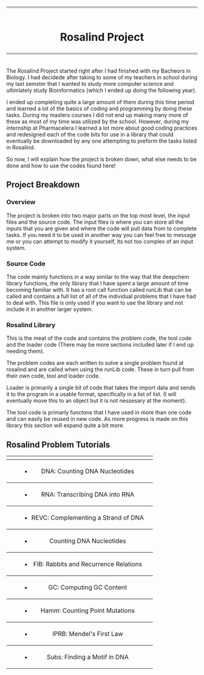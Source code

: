 <!-- Rosalind-->
<head>
    <meta name="viewport" content="width=device-width, initial-scale=1">
    <link rel="stylesheet" href="https://maxcdn.bootstrapcdn.com/bootstrap/3.3.7/css/bootstrap.min.css">
    <script src="https://ajax.googleapis.com/ajax/libs/jquery/3.2.1/jquery.min.js"></script>
    <script src="https://maxcdn.bootstrapcdn.com/bootstrap/3.3.7/js/bootstrap.min.js"></script>
</head>

<div style="border-top:5px solid silver; border-bottom: 5px solid silver; text-align: center; padding-top: 20px; padding-bottom: 5px;">
  <h1>Rosalind Project</h1>
</div>
<div style="padding-top: 20px; padding-bottom: 5px;">
  <p>
    The Rosalind Project started right after I had finished with my Bacheors in Biology. I had decidede after taking to some of my teachers in school during my last semster that I wanted to study more computer science and ultimlately study Bioinformatics (which I ended up doing the following year).
  </p>
  <p>
    I ended up completing quite a large amount of them during this time period and learned a lot of the basics of coding and programming by doing these tasks. During my masters courses I did not end up making many more of these as most of my time was utilized by the school. However, during my internship at Pharmacelera I learned a lot more about good coding practices and redesigned each of the code bits for use in a library that could eventually be downloaded by any one attempting to preform the tasks listed in Rosalind.
  </p>
  <p>
    So now, I will explain how the project is broken down, what else needs to be done and how to use the codes found here!
  </p>
  <h2>Project Breakdown</h2>
  <h3>Overview</h3>
  <p>
    The project is broken into two major parts on the top most level, the input files and the source code. The input files is where you can store all the inputs that you are given and where the code will pull data from to complete tasks. If you need it to be used in another way you can feel free to message me or you can attempt to modify it yourself, its not too complex of an input system.
  </p>
  <h3>Source Code</h3>
  <p>
    The code mainly functions in a way similar to the way that the deepchem library functions, the only library that I have spent a large amount of time becoming familiar with. It has a root call function called runLib that can be called and contains a full list of all of the individual problems that I have had to deal with. This file is only used if you want to use the library and not include it in another larger system.
  </p>
  <h3>Rosalind Library</h3>
  <p>
    This is the meat of the code and contains the problem code, the tool code and the loader code (There may be more sections included later if I end up needing them).
  </p>
  <p>
    The problem codes are each written to solve a single problem found at rosalind and are called when using the runLib code. These in turn pull from their own code, tool and loader code.
  </p>
  <p>
    Loader is primarily a single bit of code that takes the import data and sends it to the program in a usable format, specifically in a list of list. (I will eventually move this to an object but it is not nessesary at the moment).
  </p>
  <p>
    The tool code is primarly functons that I have used in more than one code and can easily be reused in new code. As more progress is made on this library this section will expand quite a bit more.
  </p>
  <!--



  __________________________________________



  -->

  <h2>More Resources</h2>
  <h4> <a href="https://github.com/aevear/RosalindProject">Github link</a></h4>

<!--



__________________________________________



-->

  <h2>Rosalind Problem Tutorials</h2>

  <table style="width:100%; border: 0;">

  <tr> <!-- Title-->
    <th>
    </th>
  </tr>

  <!--New Section in Table-->
  <tr>
    <th width="8%">
    </th>
    <th>
      <ul>
       <li style="font-weight:normal">DNA: Counting DNA Nucleotides</li>
      </ul>
    </th>
    <th>
      <a href="http://xanhahn.me/rosalind-dna/"><span class="glyphicon glyphicon-link"></span></a>
    </th>
  </tr>

  <!--New Section in Table-->
  <tr>
    <th width="8%">
    </th>
    <th>
      <ul>
       <li style="font-weight:normal">RNA: Transcribing DNA into RNA</li>
      </ul>
    </th>
    <th>
      <a href="http://xanhahn.me/rosalind-rna/"><span class="glyphicon glyphicon-link"></span></a>
    </th>
  </tr>

  <!--New Section in Table-->
  <tr>
    <th width="8%">
    </th>
    <th>
      <ul>
       <li style="font-weight:normal">REVC: Complementing a Strand of DNA</li>
      </ul>
    </th>
    <th>
      <a href="http://xanhahn.me/rosalind-dna/"><span class="glyphicon glyphicon-link"></span></a>
    </th>
  </tr>

  <!--New Section in Table-->
  <tr>
    <th width="8%">
    </th>
    <th>
      <ul>
       <li style="font-weight:normal">Counting DNA Nucleotides</li>
      </ul>
    </th>
    <th>
      <a href="http://xanhahn.me/rosalind-revc/"><span class="glyphicon glyphicon-link"></span></a>
    </th>
  </tr>

  <!--New Section in Table-->
  <tr>
    <th width="8%">
    </th>
    <th>
      <ul>
       <li style="font-weight:normal">FIB: Rabbits and Recurrence Relations</li>
      </ul>
    </th>
    <th>
      <a href="http://xanhahn.me/rosalind-fib/"><span class="glyphicon glyphicon-link"></span></a>
    </th>
  </tr>

  <!--New Section in Table-->
  <tr>
    <th width="8%">
    </th>
    <th>
      <ul>
       <li style="font-weight:normal">GC: Computing GC Content </li>
      </ul>
    </th>
    <th>
      <a href="http://xanhahn.me/rosalind-gc/"><span class="glyphicon glyphicon-link"></span></a>
    </th>
  </tr>

  <!--New Section in Table-->
  <tr>
    <th width="8%">
    </th>
    <th>
      <ul>
       <li style="font-weight:normal">Hamm: Counting Point Mutations </li>
      </ul>
    </th>
    <th>
      <a href="http://xanhahn.me/rosalind-hamm/"><span class="glyphicon glyphicon-link"></span></a>
    </th>
  </tr>

  <!--New Section in Table-->
  <tr>
    <th width="8%">
    </th>
    <th>
      <ul>
       <li style="font-weight:normal">IPRB: Mendel's First Law </li>
      </ul>
    </th>
    <th>
      <a href="http://xanhahn.me/rosalind-iprb/"><span class="glyphicon glyphicon-link"></span></a>
    </th>
  </tr>

  <!--New Section in Table-->
  <tr>
    <th width="8%">
    </th>
    <th>
      <ul>
       <li style="font-weight:normal">Subs: Finding a Motif in DNA</li>
      </ul>
    </th>
    <th>
      <a href="http://xanhahn.me/rosalind-subs/"><span class="glyphicon glyphicon-link"></span></a>
    </th>
  </tr>

</table>


</div>
